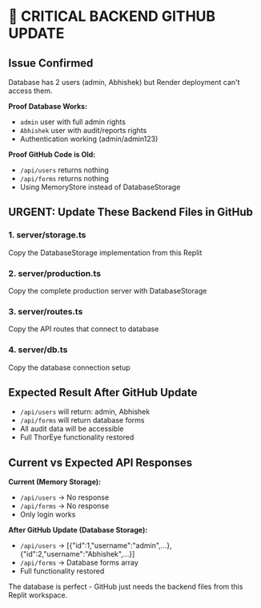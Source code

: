 # 🚨 CRITICAL BACKEND GITHUB UPDATE

## Issue Confirmed
Database has 2 users (admin, Abhishek) but Render deployment can't access them.

**Proof Database Works:**
- `admin` user with full admin rights
- `Abhishek` user with audit/reports rights  
- Authentication working (admin/admin123)

**Proof GitHub Code is Old:**
- `/api/users` returns nothing
- `/api/forms` returns nothing  
- Using MemoryStore instead of DatabaseStorage

## URGENT: Update These Backend Files in GitHub

### 1. server/storage.ts
Copy the DatabaseStorage implementation from this Replit

### 2. server/production.ts  
Copy the complete production server with DatabaseStorage

### 3. server/routes.ts
Copy the API routes that connect to database

### 4. server/db.ts
Copy the database connection setup

## Expected Result After GitHub Update
- `/api/users` will return: admin, Abhishek
- `/api/forms` will return database forms
- All audit data will be accessible
- Full ThorEye functionality restored

## Current vs Expected API Responses

**Current (Memory Storage):**
- `/api/users` → No response
- `/api/forms` → No response
- Only login works

**After GitHub Update (Database Storage):**
- `/api/users` → [{"id":1,"username":"admin",...}, {"id":2,"username":"Abhishek",...}]
- `/api/forms` → Database forms array
- Full functionality restored

The database is perfect - GitHub just needs the backend files from this Replit workspace.